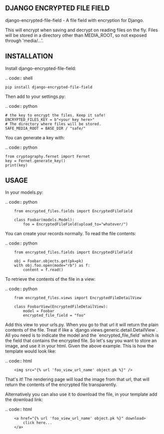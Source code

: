 DJANGO ENCRYPTED FILE FIELD
---------------------------

django-encrypted-file-field - A file field with encryption for Django.

This will encrypt when saving and decrypt on reading files on the fly.
Files will be stored in a directory other than MEDIA_ROOT, so not exposed through 'media/...'.


INSTALLATION
------------

Install django-encrypted-file-field:

.. code:: shell

    pip install django-encrypted-file-field

Then add to your settings.py:

.. code:: python

    # the key to encrypt the files. Keep it safe!
    ENCRYPTED_FILES_KEY = b"<your key here>"
    # The directory where files will be stored.
    SAFE_MEDIA_ROOT = BASE_DIR / "safe/"

You can generate a key with:

.. code:: python

    from cryptography.fernet import Fernet
    key = Fernet.generate_key()
    print(key)


USAGE
-----

In your models.py:


.. code:: python

        from encrypted_files.fields import EncryptedFileField

        class Foobar(models.Model):
            foo = EncryptedFileField(upload_to="whatever/")


You can create your records normally. To read the file contents:

.. code:: python

        from encrypted_files.fields import EncryptedFileField

        obj = Foobar.objects.get(pk=pk)
        with obj.foo.open(mode="rb") as f:
            content = f.read()


To retrieve the contents of the file in a view:

.. code:: python

        from encrypted_files.views import EncryptedFileDetailView

        class FoobarView(EncryptedFileDetailView):
            model = Foobar
            encrypted_file_field = "foo"


Add this view to your urls.py. When you go to that url it will return the plain contents of the file. Treat if like a ´django.views.generic.detail.DetailView´.
All you need is to indicate the model and the ´encrypted_file_field´ which is the field that contains the encrypted file.
So let's say you want to store an image, and use it in your html. Given the above example. This is how the template would look like:

.. code:: html

        <img src="{% url 'foo_view_url_name' object.pk %}" />

That's it! The rendering page will load the image from that url, that will return the contents of the encrypted file transparently.


Alternatively you can also use it to download the file, in your template add the download link:

.. code:: html

        <a href="{% url 'foo_view_url_name' object.pk %}" download>
            click here...
        </a>

